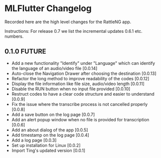 # MLFlutter Changelog

Recorded here are the high level changes for the RattleNG app.

Instructions: For release 0.7 we list the incremental updates 0.6.1 etc.
numbers.

## 0.1.0 FUTURE

+ Add a new functionality "Identify" under "Language" which can identify the language of an audio/video file [0.0.14]
+ Auto-close the Navigation Drawer after choosing the destination [0.0.13]
+ Refactor the long method to improve readability of the codes [0.0.12]
+ Display the file information like file size, audio/video length [0.0.11]
+ Disable the RUN button when no input file provided [0.0.10]
+ Restruct codes to have a clear code structure and easier to understand [0.0.9]
+ Fix the issue where the transcribe process is not cancelled properly [0.0.8]
+ Add a save button on the log page [0.0.7]
+ Add an alert popup window when no file is provided for transcription [0.0.6]
+ Add an about dialog of the app [0.0.5]
+ Add timestamp on the log page [0.0.4]
+ Add a log page [0.0.3]
+ Set up installation for Linux [0.0.2]
+ Import Ting's updated version [0.0.1]
